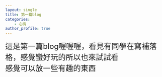 ```yaml
---
layout: single
title: 第一篇blog
categories:
    - 心情
author_profile: true
---
```


<font size=5>這是第一篇blog喔喔喔，看見有同學在寫補落格，感覺蠻好玩的所以也來試試看 <br>
感覺可以放一些有趣的東西  </font>